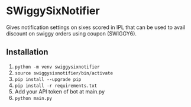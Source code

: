 # SWiggySixNotifier

Gives notification settings on sixes scored in IPL that can be used to avail discount on swiggy orders using coupon (SWIGGY6).

## Installation

1. `python -m venv swiggysixnotifier`
2. `source swiggysixnotifier/bin/activate`
3. `pip install --upgrade pip`
4. `pip install -r requirements.txt`
5. Add your API token of bot at main.py
6. `python main.py`
